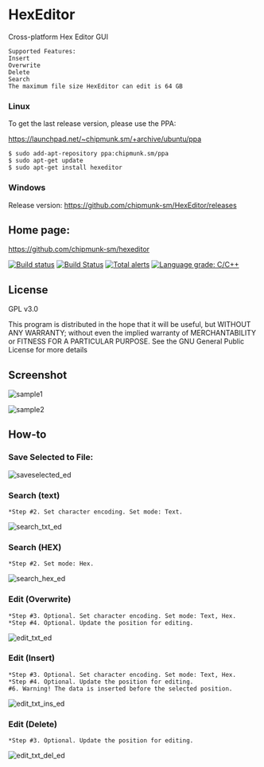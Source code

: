 # HexEditor
Cross-platform Hex Editor GUI
```
Supported Features:
Insert
Overwrite
Delete
Search
The maximum file size HexEditor can edit is 64 GB
```
### Linux
To get the last release version, please use the PPA:

https://launchpad.net/~chipmunk.sm/+archive/ubuntu/ppa

```
$ sudo add-apt-repository ppa:chipmunk.sm/ppa
$ sudo apt-get update
$ sudo apt-get install hexeditor
```
### Windows
Release version: https://github.com/chipmunk-sm/HexEditor/releases

## Home page:

https://github.com/chipmunk-sm/hexeditor

[![Build status](https://ci.appveyor.com/api/projects/status/ig500t2beurjfivx?svg=true)](https://ci.appveyor.com/project/chipmunk-sm/hexeditor)
[![Build Status](https://travis-ci.org/chipmunk-sm/HexEditor.svg?branch=master)](https://travis-ci.org/chipmunk-sm/HexEditor)
[![Total alerts](https://img.shields.io/lgtm/alerts/g/chipmunk-sm/HexEditor.svg?logo=lgtm&logoWidth=18)](https://lgtm.com/projects/g/chipmunk-sm/HexEditor/alerts/)
[![Language grade: C/C++](https://img.shields.io/lgtm/grade/cpp/g/chipmunk-sm/HexEditor.svg?logo=lgtm&logoWidth=18)](https://lgtm.com/projects/g/chipmunk-sm/HexEditor/context:cpp)

## License
GPL v3.0

This program is distributed in the hope that it will be useful,
but WITHOUT ANY WARRANTY; without even the implied warranty of
MERCHANTABILITY or FITNESS FOR A PARTICULAR PURPOSE.  See the
GNU General Public License for more details

## Screenshot
![sample1](https://user-images.githubusercontent.com/29524958/42383939-651f2108-8141-11e8-820f-7420aad16661.png)

![sample2](https://user-images.githubusercontent.com/29524958/42384098-c5debd0a-8141-11e8-9197-244e4236e4c0.png)


## How-to

### Save Selected to File:
![saveselected_ed](https://user-images.githubusercontent.com/29524958/42350919-3dfbfd20-80bb-11e8-949c-3a01c7a885dc.png)

### Search (text)
```
*Step #2. Set character encoding. Set mode: Text.
```
![search_txt_ed](https://user-images.githubusercontent.com/29524958/42353553-d6bb5700-80c9-11e8-80cb-fff05a09ca0a.png)

### Search (HEX) 
```
*Step #2. Set mode: Hex.
```
![search_hex_ed](https://user-images.githubusercontent.com/29524958/42383452-ee8458b6-813f-11e8-9c73-1b59b0435246.png)

### Edit (Overwrite)
```
*Step #3. Optional. Set character encoding. Set mode: Text, Hex.
*Step #4. Optional. Update the position for editing.
```
![edit_txt_ed](https://user-images.githubusercontent.com/29524958/42349585-e9027718-80b5-11e8-9228-d721ec9169e4.png)

### Edit (Insert)
```
*Step #3. Optional. Set character encoding. Set mode: Text, Hex.
*Step #4. Optional. Update the position for editing.
#6. Warning! The data is inserted before the selected position.
```
![edit_txt_ins_ed](https://user-images.githubusercontent.com/29524958/42350175-01b85a6e-80b8-11e8-9e86-9ee4152f7e45.png)

### Edit (Delete)
```
*Step #3. Optional. Update the position for editing.
```
![edit_txt_del_ed](https://user-images.githubusercontent.com/29524958/42350564-b441ca0c-80b9-11e8-8e1f-19e1bea4dafd.png)


